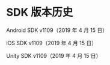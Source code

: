 # SDK 版本历史
Android SDK v1109（2019 年 4 月 15 日）

iOS SDK v1109（2019 年 4 月 15 日）

Unity SDK v1109（2019 年 4 月 15 日）

